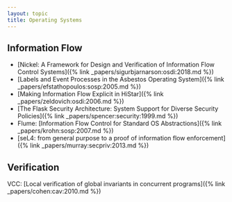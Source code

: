 ```yaml
---
layout: topic
title: Operating Systems
---
```


## Information Flow

- [Nickel: A Framework for Design and Verification of Information Flow Control Systems]({% link _papers/sigurbjarnarson:osdi:2018.md %})
- [Labels and Event Processes in the Asbestos Operating System]({% link _papers/efstathopoulos:sosp:2005.md %})
- [Making Information Flow Explicit in HiStar]({% link _papers/zeldovich:osdi:2006.md %})
- [The Flask Security Architecture: System Support for Diverse Security Policies]({% link _papers/spencer:security:1999.md %})
- Flume: [Information Flow Control for Standard OS Abstractions]({% link _papers/krohn:sosp:2007.md %})
- [seL4: from general purpose to a proof of information flow enforcement]({% link _papers/murray:secpriv:2013.md %})



## Verification

VCC: [Local verification of global invariants in concurrent programs]({% link _papers/cohen:cav:2010.md %})

